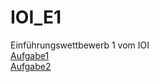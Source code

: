 # IOI_E1
Einführungswettbewerb 1 vom IOI   
[Aufgabe1]("https://judge.in.tum.de/ioide/team/problem.php?id=58")    
[Aufgabe2]("https://judge.in.tum.de/ioide/team/problem.php?id=62")  
